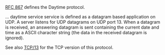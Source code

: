 [RFC 867](https://tools.ietf.org/html/rfc867) defines the Daytime protocol.

... daytime service service is defined as a datagram based
application on UDP.  A server listens for UDP datagrams on UDP port
13.  When a datagram is received, an answering datagram is sent
containing the current date and time as a ASCII character string (the
data in the received datagram is ignored).

See also [TCP/13](/view/tcp/13) for the TCP version of this protocol.
